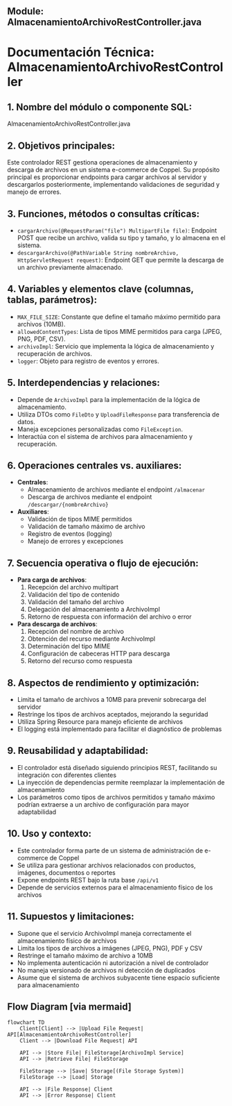 ## Module: AlmacenamientoArchivoRestController.java

# Documentación Técnica: AlmacenamientoArchivoRestController

## 1. **Nombre del módulo o componente SQL:**
AlmacenamientoArchivoRestController.java

## 2. **Objetivos principales:**
Este controlador REST gestiona operaciones de almacenamiento y descarga de archivos en un sistema e-commerce de Coppel. Su propósito principal es proporcionar endpoints para cargar archivos al servidor y descargarlos posteriormente, implementando validaciones de seguridad y manejo de errores.

## 3. **Funciones, métodos o consultas críticas:**
- `cargarArchivo(@RequestParam("file") MultipartFile file)`: Endpoint POST que recibe un archivo, valida su tipo y tamaño, y lo almacena en el sistema.
- `descargarArchivo(@PathVariable String nombreArchivo, HttpServletRequest request)`: Endpoint GET que permite la descarga de un archivo previamente almacenado.

## 4. **Variables y elementos clave (columnas, tablas, parámetros):**
- `MAX_FILE_SIZE`: Constante que define el tamaño máximo permitido para archivos (10MB).
- `allowedContentTypes`: Lista de tipos MIME permitidos para carga (JPEG, PNG, PDF, CSV).
- `archivoImpl`: Servicio que implementa la lógica de almacenamiento y recuperación de archivos.
- `logger`: Objeto para registro de eventos y errores.

## 5. **Interdependencias y relaciones:**
- Depende de `ArchivoImpl` para la implementación de la lógica de almacenamiento.
- Utiliza DTOs como `FileDto` y `UploadFileResponse` para transferencia de datos.
- Maneja excepciones personalizadas como `FileException`.
- Interactúa con el sistema de archivos para almacenamiento y recuperación.

## 6. **Operaciones centrales vs. auxiliares:**
- **Centrales**: 
  - Almacenamiento de archivos mediante el endpoint `/almacenar`
  - Descarga de archivos mediante el endpoint `/descargar/{nombreArchivo}`
- **Auxiliares**:
  - Validación de tipos MIME permitidos
  - Validación de tamaño máximo de archivo
  - Registro de eventos (logging)
  - Manejo de errores y excepciones

## 7. **Secuencia operativa o flujo de ejecución:**
- **Para carga de archivos**:
  1. Recepción del archivo multipart
  2. Validación del tipo de contenido
  3. Validación del tamaño del archivo
  4. Delegación del almacenamiento a ArchivoImpl
  5. Retorno de respuesta con información del archivo o error
- **Para descarga de archivos**:
  1. Recepción del nombre de archivo
  2. Obtención del recurso mediante ArchivoImpl
  3. Determinación del tipo MIME
  4. Configuración de cabeceras HTTP para descarga
  5. Retorno del recurso como respuesta

## 8. **Aspectos de rendimiento y optimización:**
- Limita el tamaño de archivos a 10MB para prevenir sobrecarga del servidor
- Restringe los tipos de archivos aceptados, mejorando la seguridad
- Utiliza Spring Resource para manejo eficiente de archivos
- El logging está implementado para facilitar el diagnóstico de problemas

## 9. **Reusabilidad y adaptabilidad:**
- El controlador está diseñado siguiendo principios REST, facilitando su integración con diferentes clientes
- La inyección de dependencias permite reemplazar la implementación de almacenamiento
- Los parámetros como tipos de archivos permitidos y tamaño máximo podrían extraerse a un archivo de configuración para mayor adaptabilidad

## 10. **Uso y contexto:**
- Este controlador forma parte de un sistema de administración de e-commerce de Coppel
- Se utiliza para gestionar archivos relacionados con productos, imágenes, documentos o reportes
- Expone endpoints REST bajo la ruta base `/api/v1`
- Depende de servicios externos para el almacenamiento físico de los archivos

## 11. **Supuestos y limitaciones:**
- Supone que el servicio ArchivoImpl maneja correctamente el almacenamiento físico de archivos
- Limita los tipos de archivos a imágenes (JPEG, PNG), PDF y CSV
- Restringe el tamaño máximo de archivo a 10MB
- No implementa autenticación ni autorización a nivel de controlador
- No maneja versionado de archivos ni detección de duplicados
- Asume que el sistema de archivos subyacente tiene espacio suficiente para almacenamiento
## Flow Diagram [via mermaid]
```mermaid
flowchart TD
    Client[Client] --> |Upload File Request| API[AlmacenamientoArchivoRestController]
    Client --> |Download File Request| API
    
    API --> |Store File| FileStorage[ArchivoImpl Service]
    API --> |Retrieve File| FileStorage
    
    FileStorage --> |Save| Storage[(File Storage System)]
    FileStorage --> |Load| Storage
    
    API --> |File Response| Client
    API --> |Error Response| Client
```
